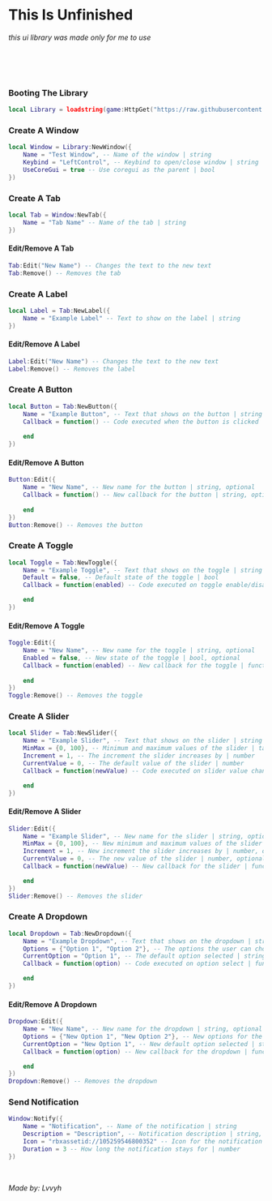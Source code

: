 # This Is Unfinished
*this ui library was made only for me to use*
<br/>
<br/>
<br/>
<br/>
<br/>

### Booting The Library
```lua
local Library = loadstring(game:HttpGet("https://raw.githubusercontent.com/lvvyh-Rblx/ui/refs/heads/main/lib.lua"))()
```

### Create A Window
```lua
local Window = Library:NewWindow({
	Name = "Test Window", -- Name of the window | string
	Keybind = "LeftControl", -- Keybind to open/close window | string
	UseCoreGui = true -- Use coregui as the parent | bool
})
```

### Create A Tab
```lua
local Tab = Window:NewTab({
	Name = "Tab Name" -- Name of the tab | string
})
```

#### Edit/Remove A Tab
```lua
Tab:Edit("New Name") -- Changes the text to the new text
Tab:Remove() -- Removes the tab
```

### Create A Label
```lua
local Label = Tab:NewLabel({
	Name = "Example Label" -- Text to show on the label | string
})
```

#### Edit/Remove A Label
```lua
Label:Edit("New Name") -- Changes the text to the new text
Label:Remove() -- Removes the label
```

### Create A Button
```lua
local Button = Tab:NewButton({
	Name = "Example Button", -- Text that shows on the button | string
	Callback = function() -- Code executed when the button is clicked | function
		
	end
})
```

#### Edit/Remove A Button
```lua
Button:Edit({
    Name = "New Name", -- New name for the button | string, optional
    Callback = function() -- New callback for the button | string, optional
        
    end
})
Button:Remove() -- Removes the button
```

### Create A Toggle
```lua
local Toggle = Tab:NewToggle({
	Name = "Example Toggle", -- Text that shows on the toggle | string
	Default = false, -- Default state of the toggle | bool
	Callback = function(enabled) -- Code executed on toggle enable/disable | function

	end
})
```

#### Edit/Remove A Toggle
```lua
Toggle:Edit({
	Name = "New Name", -- New name for the toggle | string, optional
	Enabled = false, -- New state of the toggle | bool, optional
	Callback = function(enabled) -- New callback for the toggle | function, optional
		
	end
})
Toggle:Remove() -- Removes the toggle
```

### Create A Slider
```lua
local Slider = Tab:NewSlider({
	Name = "Example Slider", -- Text that shows on the slider | string
	MinMax = {0, 100}, -- Minimum and maximum values of the slider | table
	Increment = 1, -- The increment the slider increases by | number
	CurrentValue = 0, -- The default value of the slider | number
	Callback = function(newValue) -- Code executed on slider value change | function

	end
})
```

#### Edit/Remove A Slider
```lua
Slider:Edit({
	Name = "Example Slider", -- New name for the slider | string, optional
	MinMax = {0, 100}, -- New minimum and maximum values of the slider | table, optional
	Increment = 1, -- New increment the slider increases by | number, optional
	CurrentValue = 0, -- The new value of the slider | number, optional
	Callback = function(newValue) -- New callback for the slider | function, optional

	end
})
Slider:Remove() -- Removes the slider
```

### Create A Dropdown
```lua
local Dropdown = Tab:NewDropdown({
	Name = "Example Dropdown", -- Text that shows on the dropdown | string
	Options = {"Option 1", "Option 2"}, -- The options the user can choose from | table
	CurrentOption = "Option 1", -- The default option selected | string
	Callback = function(option) -- Code executed on option select | function

	end
})
```

#### Edit/Remove A Dropdown
```lua
Dropdown:Edit({
	Name = "New Name", -- New name for the dropdown | string, optional
	Options = {"New Option 1", "New Option 2"}, -- New options for the dropdown | table, optional
	CurrentOption = "New Option 1", -- New default option selected | string, optional
	Callback = function(option) -- New callback for the dropdown | function, optional

	end
})
Dropdown:Remove() -- Removes the dropdown
```

### Send Notification
```lua
Window:Notify({
	Name = "Notification", -- Name of the notification | string
	Description = "Description", -- Notification description | string, optional
	Icon = "rbxassetid://105259546800352" -- Icon for the notification | string, optional
	Duration = 3 -- How long the notification stays for | number
})
```
<br/>

*Made by: Lvvyh*
